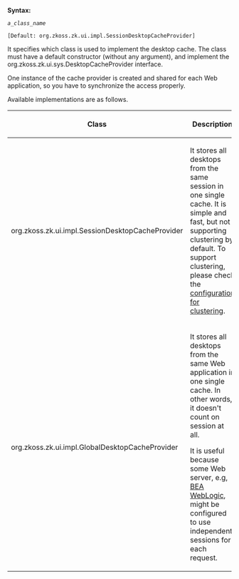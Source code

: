 **Syntax:**

<cache-provider-class>*`a_class_name`*</cache-provider-class>

`[Default: `<javadoc>`org.zkoss.zk.ui.impl.SessionDesktopCacheProvider`</javadoc>`]`

It specifies which class is used to implement the desktop cache. The
class must have a default constructor (without any argument), and
implement the
<javadoc type="interface">org.zkoss.zk.ui.sys.DesktopCacheProvider</javadoc>
interface.

One instance of the cache provider is created and shared for each Web
application, so you have to synchronize the access properly.

Available implementations are as follows.

<table>
<thead>
<tr class="header">
<th><center>
<p>Class</p>
</center></th>
<th><center>
<p>Description</p>
</center></th>
</tr>
</thead>
<tbody>
<tr class="odd">
<td><p><javadoc>org.zkoss.zk.ui.impl.SessionDesktopCacheProvider</javadoc></p></td>
<td><p>It stores all desktops from the same session in one single cache.
It is simple and fast, but not supporting clustering by default. To
support clustering, please check the <a
href="ZK_Developer%27s_Reference/Clustering/ZK_Configuration"
title="wikilink"> configuration for clustering</a>.</p></td>
</tr>
<tr class="even">
<td><p><javadoc>org.zkoss.zk.ui.impl.GlobalDesktopCacheProvider</javadoc></p></td>
<td><p>It stores all desktops from the same Web application in one
single cache. In other words, it doesn't count on session at all.</p>
<p>It is useful because some Web server, e.g, <a
href="http://www.bea.com/">BEA WebLogic</a>, might be configured to use
independent sessions for each request.</p></td>
</tr>
</tbody>
</table>


